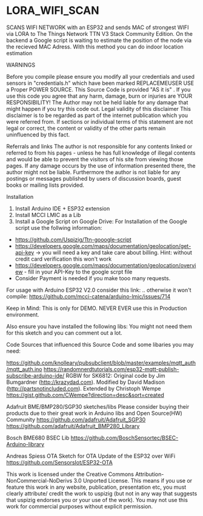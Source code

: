 # LORA_WIFI_SCAN
SCANS WIFI NETWORK with an ESP32 and sends MAC of strongest WIFI via LORA to The Things Network TTN V3 Stack Community Edition.
On the backend a Google script is waiting to estimate the position of the node via the recieved MAC Adress. With this method you can do indoor location estimation

WARNINGS

Before you compile please ensure you modify all your credentials and used sensors in "credentials.h" which have been marked REPLACEMEUSER
USE a Proper POWER SOURCE.
This Source Code is provided "AS it is" . If you use this code you agree that any harm, damage, burn or injuries are YOUR RESPONSIBILITY! The Author may not be held liable for any damage that might happen if you try this code out.
Legal validity of this disclaimer This disclaimer is to be regarded as part of the internet publication which you were referred from. If sections or individual terms of this statement are not legal or correct, the content or validity of the other parts remain uninfluenced by this fact.

Referrals and links The author is not responsible for any contents linked or referred to from his pages - unless he has full knowledge of illegal contents and would be able to prevent the visitors of his site from viewing those pages. If any damage occurs by the use of information presented there, the author might not be liable. Furthermore the author is not liable for any postings or messages published by users of discussion boards, guest books or mailing lists provided.

Installation
1. Install Arduino IDE + ESP32 extension
2. Install MCCI LMIC as a Lib
3. Install a Google Script on Google Drive: For Installation of the Google script use the follwing information:
- https://github.com/Uspizig/Ttn-gooogle-script
- https://developers.google.com/maps/documentation/geolocation/get-api-key -> you will need a key and take care about billing. Hint: without credit card verification this won't work
- https://developers.google.com/maps/documentation/geolocation/overview - fill in your API-Key to the google scrpt file
- Consider Payment is needed if you make tooo many requests.

For usage with Arduino ESP32 V2.0 consider this link: .. otherwise it won't compile: https://github.com/mcci-catena/arduino-lmic/issues/714
 
 
Keep in Mind: This is only for DEMO. NEVER EVER use this in Production environment.


Also ensure you have installed the following libs: You might not need them for this sketch and you can comment out a lot.

Code Sources that influenced this Source Code and some libaries you may need:

https://github.com/knolleary/pubsubclient/blob/master/examples/mqtt_auth/mqtt_auth.ino
https://randomnerdtutorials.com/esp32-mqtt-publish-subscribe-arduino-ide/
RGBW for SK6812:
Original code by Jim Bumgardner (http://krazydad.com).
Modified by David Madison (http://partsnotincluded.com).
Extended by Christoph Wempe
https://gist.github.com/CWempe?direction=desc&sort=created

Adafruit BME/BMP280/SGP30 sketches/libs
Please consider buying their products due to their great work in Arduino libs and Open Source(HW) Community
https://github.com/adafruit/Adafruit_SGP30
https://github.com/adafruit/Adafruit_BMP280_Library

Bosch BME680 BSEC Lib
https://github.com/BoschSensortec/BSEC-Arduino-library

Andreas Spiess
OTA Sketch for OTA Update of the ESP32 over WiFi
https://github.com/SensorsIot/ESP32-OTA



This work is licensed under the Creative Commons Attribution-NonCommercial-NoDerivs 3.0 Unported License. This means if you use or feature this work in any website, publication, presentation etc, you must clearly attribute/ credit the work to uspizig (but not in any way that suggests that uspizig endorses you or your use of the work). You may not use this work for commercial purposes without explicit permission. 
